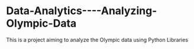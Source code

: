 # Data-Analytics----Analyzing-Olympic-Data
This is a project aiming to analyze the Olympic data using Python Libraries 
